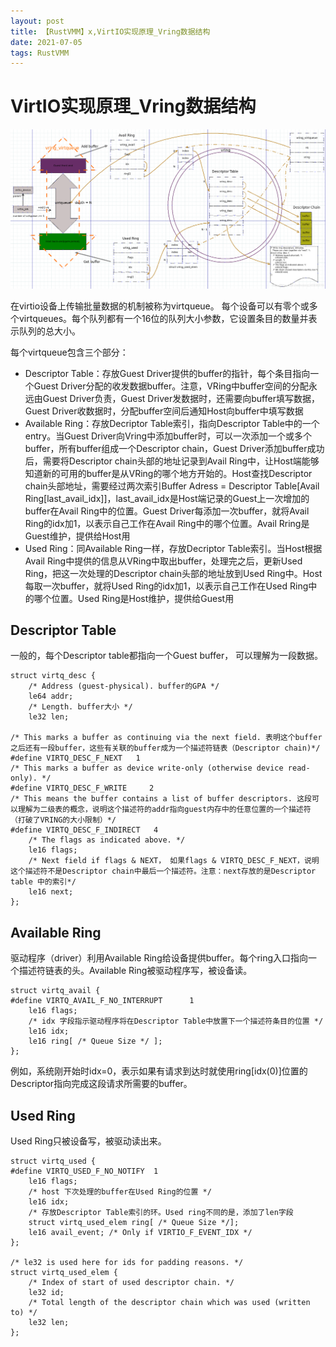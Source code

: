 ```yaml
---
layout: post
title: 【RustVMM】x,VirtIO实现原理_Vring数据结构
date: 2021-07-05 
tags: RustVMM
---
```


# VirtIO实现原理_Vring数据结构

![avatar](https://github.com/arafatms/arafatms.github.io/raw/main/images/posts/20210709-Vring/20191231092024327.png?raw=true)


在virtio设备上传输批量数据的机制被称为virtqueue。 每个设备可以有零个或多个virtqueues。每个队列都有一个16位的队列大小参数，它设置条目的数量并表示队列的总大小。

每个virtqueue包含三个部分：
- Descriptor Table：存放Guest Driver提供的buffer的指针，每个条目指向一个Guest Driver分配的收发数据buffer。注意，VRing中buffer空间的分配永远由Guest Driver负责，Guest Driver发数据时，还需要向buffer填写数据，Guest Driver收数据时，分配buffer空间后通知Host向buffer中填写数据
- Available Ring：存放Decriptor Table索引，指向Descriptor Table中的一个entry。当Guest Driver向Vring中添加buffer时，可以一次添加一个或多个buffer，所有buffer组成一个Descriptor chain，Guest Driver添加buffer成功后，需要将Descriptor chain头部的地址记录到Avail Ring中，让Host端能够知道新的可用的buffer是从VRing的哪个地方开始的。Host查找Descriptor chain头部地址，需要经过两次索引Buffer Adress = Descriptor Table[Avail Ring[last_avail_idx]]，last_avail_idx是Host端记录的Guest上一次增加的buffer在Avail Ring中的位置。Guest Driver每添加一次buffer，就将Avail Ring的idx加1，以表示自己工作在Avail Ring中的哪个位置。Avail Rring是Guest维护，提供给Host用
- Used Ring：同Available Ring一样，存放Decriptor Table索引。当Host根据Avail Ring中提供的信息从VRing中取出buffer，处理完之后，更新Used Ring，把这一次处理的Descriptor chain头部的地址放到Used Ring中。Host每取一次buffer，就将Used Ring的idx加1，以表示自己工作在Used Ring中的哪个位置。Used Ring是Host维护，提供给Guest用

## Descriptor Table
一般的，每个Descriptor table都指向一个Guest buffer， 可以理解为一段数据。

```
struct virtq_desc {
    /* Address (guest-physical). buffer的GPA */
    le64 addr;
    /* Length. buffer大小 */
    le32 len;

/* This marks a buffer as continuing via the next field. 表明这个buffer之后还有一段buffer，这些有关联的buffer成为一个描述符链表（Descriptor chain)*/
#define VIRTQ_DESC_F_NEXT   1
/* This marks a buffer as device write-only (otherwise device read-only). */
#define VIRTQ_DESC_F_WRITE     2
/* This means the buffer contains a list of buffer descriptors. 这段可以理解为二级表的概念，说明这个描述符的addr指向guest内存中的任意位置的一个描述符（打破了VRING的大小限制）*/
#define VIRTQ_DESC_F_INDIRECT   4
    /* The flags as indicated above. */
    le16 flags;
    /* Next field if flags & NEXT， 如果flags & VIRTQ_DESC_F_NEXT，说明这个描述符不是Descriptor chain中最后一个描述符。注意：next存放的是Descriptor table 中的索引*/
    le16 next;
};
```

## Available Ring
驱动程序（driver）利用Available Ring给设备提供buffer。每个ring入口指向一个描述符链表的头。Available Ring被驱动程序写，被设备读。
```
struct virtq_avail {
#define VIRTQ_AVAIL_F_NO_INTERRUPT      1
    le16 flags;
    /* idx 字段指示驱动程序将在Descriptor Table中放置下一个描述符条目的位置 */
    le16 idx;
    le16 ring[ /* Queue Size */ ];
};
```
例如，系统刚开始时idx=0，表示如果有请求到达时就使用ring[idx(0)]位置的Descriptor指向完成这段请求所需要的buffer。

## Used Ring
Used Ring只被设备写，被驱动读出来。
```
struct virtq_used {
#define VIRTQ_USED_F_NO_NOTIFY  1
    le16 flags;
    /* host 下次处理的buffer在Used Ring的位置 */
    le16 idx;
    /* 存放Descriptor Table索引的环。Used ring不同的是，添加了len字段
    struct virtq_used_elem ring[ /* Queue Size */];
    le16 avail_event; /* Only if VIRTIO_F_EVENT_IDX */
};

/* le32 is used here for ids for padding reasons. */
struct virtq_used_elem {
    /* Index of start of used descriptor chain. */
    le32 id;
    /* Total length of the descriptor chain which was used (written to) */
    le32 len;
};
```

